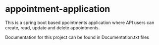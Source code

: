 # appointment-application
This is a spring boot based ppointments application where API users can create, read, update and delete appointments.

Documentation for this project can be found in Documentation.txt files
